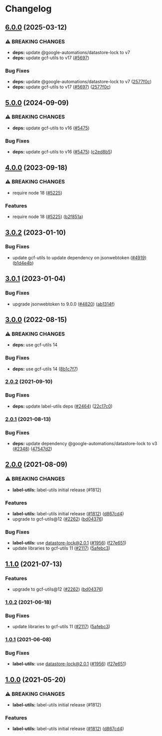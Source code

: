 # Changelog

## [6.0.0](https://github.com/googleapis/repo-automation-bots/compare/label-utils-v5.0.0...label-utils-v6.0.0) (2025-03-12)


### ⚠ BREAKING CHANGES

* **deps:** update @google-automations/datastore-lock to v7
* **deps:** update gcf-utils to v17 ([#5697](https://github.com/googleapis/repo-automation-bots/issues/5697))

### Bug Fixes

* **deps:** update @google-automations/datastore-lock to v7 ([2577f0c](https://github.com/googleapis/repo-automation-bots/commit/2577f0c639819bd65a3f1b7246f3a946218e0f79))
* **deps:** update gcf-utils to v17 ([#5697](https://github.com/googleapis/repo-automation-bots/issues/5697)) ([2577f0c](https://github.com/googleapis/repo-automation-bots/commit/2577f0c639819bd65a3f1b7246f3a946218e0f79))

## [5.0.0](https://github.com/googleapis/repo-automation-bots/compare/label-utils-v4.0.0...label-utils-v5.0.0) (2024-09-09)


### ⚠ BREAKING CHANGES

* **deps:** update gcf-utils to v16 ([#5475](https://github.com/googleapis/repo-automation-bots/issues/5475))

### Bug Fixes

* **deps:** update gcf-utils to v16 ([#5475](https://github.com/googleapis/repo-automation-bots/issues/5475)) ([c2ed8b5](https://github.com/googleapis/repo-automation-bots/commit/c2ed8b590390d6e1ed51b95e502f15919c57c3e4))

## [4.0.0](https://github.com/googleapis/repo-automation-bots/compare/label-utils-v3.0.2...label-utils-v4.0.0) (2023-09-18)


### ⚠ BREAKING CHANGES

* require node 18 ([#5225](https://github.com/googleapis/repo-automation-bots/issues/5225))

### Features

* require node 18 ([#5225](https://github.com/googleapis/repo-automation-bots/issues/5225)) ([b2f851a](https://github.com/googleapis/repo-automation-bots/commit/b2f851a741d191719f2e3840b09e4230de9826f9))

## [3.0.2](https://github.com/googleapis/repo-automation-bots/compare/label-utils-v3.0.1...label-utils-v3.0.2) (2023-01-10)


### Bug Fixes

* update gcf-utils to update dependency on jsonwebtoken ([#4919](https://github.com/googleapis/repo-automation-bots/issues/4919)) ([b1d4e4b](https://github.com/googleapis/repo-automation-bots/commit/b1d4e4bb9253420cfa8f8ad13f4ec3e9bb9548a3))

## [3.0.1](https://github.com/googleapis/repo-automation-bots/compare/label-utils-v3.0.0...label-utils-v3.0.1) (2023-01-04)


### Bug Fixes

* upgrade jsonwebtoken to 9.0.0 ([#4820](https://github.com/googleapis/repo-automation-bots/issues/4820)) ([ab1314f](https://github.com/googleapis/repo-automation-bots/commit/ab1314f4b72a86ec90ddf785d7a939ff5877153e))

## [3.0.0](https://github.com/googleapis/repo-automation-bots/compare/label-utils-v2.0.2...label-utils-v3.0.0) (2022-08-15)


### ⚠ BREAKING CHANGES

* **deps:** use gcf-utils 14

### Bug Fixes

* **deps:** use gcf-utils 14 ([8b1c7f7](https://github.com/googleapis/repo-automation-bots/commit/8b1c7f7728180763752db6dfcb71ca69af0d002f))

### [2.0.2](https://www.github.com/googleapis/repo-automation-bots/compare/label-utils-v2.0.1...label-utils-v2.0.2) (2021-09-10)


### Bug Fixes

* **deps:** update label-utils deps ([#2464](https://www.github.com/googleapis/repo-automation-bots/issues/2464)) ([22c17c0](https://www.github.com/googleapis/repo-automation-bots/commit/22c17c080235a0c1e93f05fb569004d648115bc0))

### [2.0.1](https://www.github.com/googleapis/repo-automation-bots/compare/label-utils-v2.0.0...label-utils-v2.0.1) (2021-08-13)


### Bug Fixes

* **deps:** update dependency @google-automations/datastore-lock to v3 ([#2348](https://www.github.com/googleapis/repo-automation-bots/issues/2348)) ([47547d2](https://www.github.com/googleapis/repo-automation-bots/commit/47547d26ce28218b079aefe5d5f80fd39d18e7f2))

## [2.0.0](https://www.github.com/googleapis/repo-automation-bots/compare/label-utils-v1.1.0...label-utils-v2.0.0) (2021-08-09)


### ⚠ BREAKING CHANGES

* **label-utils:** label-utils initial release (#1812)

### Features

* **label-utils:** label-utils initial release ([#1812](https://www.github.com/googleapis/repo-automation-bots/issues/1812)) ([d867cd4](https://www.github.com/googleapis/repo-automation-bots/commit/d867cd49a7f336bc40c435b26137e85ef9cf9a92))
* upgrade to gcf-utils@12 ([#2262](https://www.github.com/googleapis/repo-automation-bots/issues/2262)) ([bd04376](https://www.github.com/googleapis/repo-automation-bots/commit/bd043767ae59a4eed450f1d18741111dc4c3f8e8))


### Bug Fixes

* **label-utils:** use datastore-lock@2.0.1 ([#1956](https://www.github.com/googleapis/repo-automation-bots/issues/1956)) ([f27e651](https://www.github.com/googleapis/repo-automation-bots/commit/f27e6510249ff1cfb9209e1c013298788f262893))
* update libraries to gcf-utils 11 ([#2117](https://www.github.com/googleapis/repo-automation-bots/issues/2117)) ([5afebc3](https://www.github.com/googleapis/repo-automation-bots/commit/5afebc3781cd511a5fc6cd4485c2b002fcacacb4))

## [1.1.0](https://www.github.com/googleapis/repo-automation-bots/compare/label-utils-v1.0.2...label-utils-v1.1.0) (2021-07-13)


### Features

* upgrade to gcf-utils@12 ([#2262](https://www.github.com/googleapis/repo-automation-bots/issues/2262)) ([bd04376](https://www.github.com/googleapis/repo-automation-bots/commit/bd043767ae59a4eed450f1d18741111dc4c3f8e8))

### [1.0.2](https://www.github.com/googleapis/repo-automation-bots/compare/label-utils-v1.0.1...label-utils-v1.0.2) (2021-06-18)


### Bug Fixes

* update libraries to gcf-utils 11 ([#2117](https://www.github.com/googleapis/repo-automation-bots/issues/2117)) ([5afebc3](https://www.github.com/googleapis/repo-automation-bots/commit/5afebc3781cd511a5fc6cd4485c2b002fcacacb4))

### [1.0.1](https://www.github.com/googleapis/repo-automation-bots/compare/label-utils-v1.0.0...label-utils-v1.0.1) (2021-06-08)


### Bug Fixes

* **label-utils:** use datastore-lock@2.0.1 ([#1956](https://www.github.com/googleapis/repo-automation-bots/issues/1956)) ([f27e651](https://www.github.com/googleapis/repo-automation-bots/commit/f27e6510249ff1cfb9209e1c013298788f262893))

## [1.0.0](https://www.github.com/googleapis/repo-automation-bots/compare/label-utils-v0.1.0...label-utils-v1.0.0) (2021-05-20)


### ⚠ BREAKING CHANGES

* **label-utils:** label-utils initial release (#1812)

### Features

* **label-utils:** label-utils initial release ([#1812](https://www.github.com/googleapis/repo-automation-bots/issues/1812)) ([d867cd4](https://www.github.com/googleapis/repo-automation-bots/commit/d867cd49a7f336bc40c435b26137e85ef9cf9a92))
